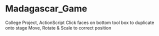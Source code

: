 # Madagascar_Game
College Project, ActionScript
Click faces on bottom tool box to duplicate onto stage 
Move, Rotate & Scale to correct position 

